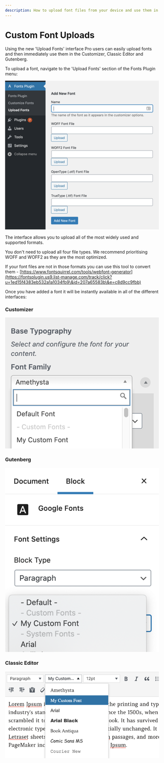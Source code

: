 ```yaml
---
description: How to upload font files from your device and use them in WordPress
---
```


# Custom Font Uploads

Using the new 'Upload Fonts' interface Pro users can easily upload fonts and then immediately use them in the Customizer, Classic Editor and Gutenberg.

To upload a font, navigate to the 'Upload Fonts' section of the Fonts Plugin menu:

![](../.gitbook/assets/upload-fonts.png)

The interface allows you to upload all of the most widely used and supported formats.&#x20;

You don't need to upload all four file types. We recommend prioritising WOFF and WOFF2 as they are the most optimized.

If your font files are not in those formats you can use this tool to convert them - [https://www.fontsquirrel.com/tools/webfont-generator](https://fontsplugin.us9.list-manage.com/track/click?u=1ed15f4383eb532a1a1034fb9\&id=207a65583b\&e=c8d9cc9fbb)

Once you have added a font it will be instantly available in all of the different interfaces:

### **Customizer**

![](../.gitbook/assets/customizer.png)

### **Gutenberg**

![](../.gitbook/assets/gutenberg.png)

### **Classic Editor**

![](../.gitbook/assets/classic-editor.png)
